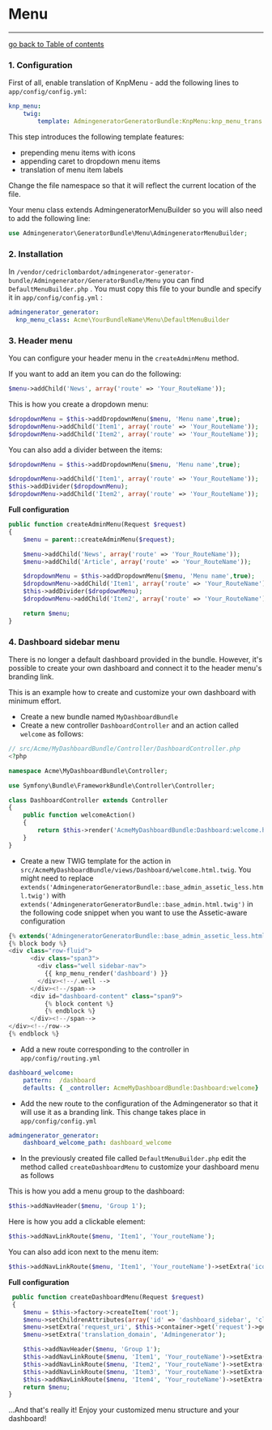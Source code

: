 # Menu
---------------------------------------

[go back to Table of contents][back-to-index]

[back-to-index]: https://github.com/symfony2admingenerator/AdmingeneratorGeneratorBundle/blob/master/Resources/doc/documentation.md#8-cookbook

### 1. Configuration

First of all, enable translation of KnpMenu - add the following lines to `app/config/config.yml`:

```yaml
knp_menu:
    twig:
        template: AdmingeneratorGeneratorBundle:KnpMenu:knp_menu_trans.html.twig
```

This step introduces the following template features: 

* prepending menu items with icons
* appending caret to dropdown menu items
* translation of menu item labels

Change the file namespace so that it will reflect the current location of the file.

Your menu class extends AdmingeneratorMenuBuilder so you will also need to add the following line:

```php
use Admingenerator\GeneratorBundle\Menu\AdmingeneratorMenuBuilder;
```

### 2. Installation

In `/vendor/cedriclombardot/admingenerator-generator-bundle/Admingenerator/GeneratorBundle/Menu` you can find  `DefaultMenuBuilder.php` . You must copy this file to your bundle and specify it in `app/config/config.yml` :
```yaml
admingenerator_generator:
  knp_menu_class: Acme\YourBundleName\Menu\DefaultMenuBuilder
```

### 3. Header menu

You can configure your header menu in the `createAdminMenu` method.

If you want to add an item you can do the following:

```php
$menu->addChild('News', array('route' => 'Your_RouteName'));
```

This is how you create a dropdown menu: 

```php
$dropdownMenu = $this->addDropdownMenu($menu, 'Menu name',true);
$dropdownMenu->addChild('Item1', array('route' => 'Your_RouteName'));
$dropdownMenu->addChild('Item2', array('route' => 'Your_RouteName'));
```
You can also add a divider between the items:

```php
$dropdownMenu = $this->addDropdownMenu($menu, 'Menu name',true);

$dropdownMenu->addChild('Item1', array('route' => 'Your_RouteName'));
$this->addDivider($dropdownMenu);
$dropdownMenu->addChild('Item2', array('route' => 'Your_RouteName'));
```

**Full configuration**

```php
public function createAdminMenu(Request $request)
{
    $menu = parent::createAdminMenu($request);

    $menu->addChild('News', array('route' => 'Your_RouteName'));
    $menu->addChild('Article', array('route' => 'Your_RouteName'));

    $dropdownMenu = $this->addDropdownMenu($menu, 'Menu name',true);
    $dropdownMenu->addChild('Item1', array('route' => 'Your_RouteName'));
    $this->addDivider($dropdownMenu);
    $dropdownMenu->addChild('Item2', array('route' => 'Your_RouteName'));

    return $menu;
}
```

### 4. Dashboard sidebar menu

There is no longer a default dashboard provided in the bundle. However, it's possible to create your own dashboard and connect it to the header menu's branding link.

This is an example how to create and customize your own dashboard with minimum effort.

* Create a new bundle named `MyDashboardBundle`
* Create a new controller `DashboardController` and an action called `welcome` as follows: 

```php
// src/Acme/MyDashboardBundle/Controller/DashboardController.php
<?php

namespace Acme\MyDashboardBundle\Controller;

use Symfony\Bundle\FrameworkBundle\Controller\Controller;

class DashboardController extends Controller
{
    public function welcomeAction()
    {
        return $this->render('AcmeMyDashboardBundle:Dashboard:welcome.html.twig', array());
    }
}
```

* Create a new TWIG template for the action in `src/AcmeMyDashboardBundle/views/Dashboard/welcome.html.twig`. You might need to replace `extends('AdmingeneratorGeneratorBundle::base_admin_assetic_less.html.twig')` with `extends('AdmingeneratorGeneratorBundle::base_admin.html.twig')` in the following code snippet when you want to use the Assetic-aware configuration 

```php
{% extends('AdmingeneratorGeneratorBundle::base_admin_assetic_less.html.twig') %}
{% block body %}
<div class="row-fluid">
      <div class="span3">
        <div class="well sidebar-nav">
          {{ knp_menu_render('dashboard') }}
        </div><!--/.well -->
      </div><!--/span-->
      <div id="dashboard-content" class="span9">
          {% block content %}
          {% endblock %}
      </div><!--/span-->
</div><!--/row-->
{% endblock %}
```

* Add a new route corresponding to the controller in `app/config/routing.yml`

```yaml
dashboard_welcome:
    pattern:  /dashboard
    defaults: { _controller: AcmeMyDashboardBundle:Dashboard:welcome}
```

* Add the new route to the configuration of the Admingenerator so that it will use it as a branding link. This change takes place in `app/config/config.yml`

```yaml
admingenerator_generator:
    dashboard_welcome_path: dashboard_welcome
```

* In the previously created file called `DefaultMenuBuilder.php` edit the method called `createDashboardMenu` to customize your dashboard menu as follows

This is how you add a menu group to the dashboard:

```php
$this->addNavHeader($menu, 'Group 1');
```

Here is how you add a clickable element:

```php
$this->addNavLinkRoute($menu, 'Item1', 'Your_routeName');
```

You can also add icon next to the menu item:

```php
$this->addNavLinkRoute($menu, 'Item1', 'Your_routeName')->setExtra('icon', 'icon-list');
```

**Full configuration**

```php
 public function createDashboardMenu(Request $request)
 {
    $menu = $this->factory->createItem('root');
    $menu->setChildrenAttributes(array('id' => 'dashboard_sidebar', 'class' => 'nav nav-list'));
    $menu->setExtra('request_uri', $this->container->get('request')->getRequestUri());
    $menu->setExtra('translation_domain', 'Admingenerator');

    $this->addNavHeader($menu, 'Group 1');
    $this->addNavLinkRoute($menu, 'Item1', 'Your_routeName')->setExtra('icon', 'icon-list');
    $this->addNavLinkRoute($menu, 'Item2', 'Your_routeName')->setExtra('icon', 'icon-bullhorn');
    $this->addNavLinkRoute($menu, 'Item3', 'Your_routeName')->setExtra('icon', 'icon-filter');
    $this->addNavLinkRoute($menu, 'Item4', 'Your_routeName')->setExtra('icon', 'icon-th-large');
    return $menu;
}
```

...And that's really it! Enjoy your customized menu structure and your dashboard!